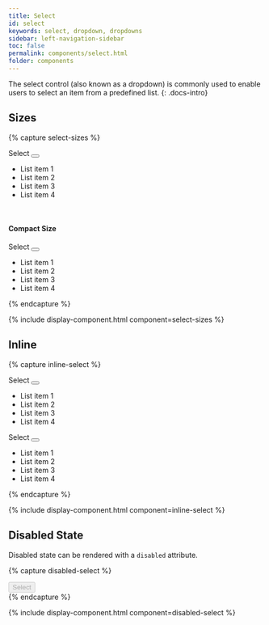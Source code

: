 ```yaml
---
title: Select
id: select
keywords: select, dropdown, dropdowns
sidebar: left-navigation-sidebar
toc: false
permalink: components/select.html
folder: components
---
```


The select control (also known as a dropdown) is commonly used to enable users to select an item from a predefined list.
{: .docs-intro}

## Sizes

{% capture select-sizes %}
<div class="documentation-site-popover-container">
   <div class="fd-popover">
      <div class="fd-popover__control">
         <div class="fd-select">
             <div class="fd-select__control" aria-controls="h0C6A325" tabindex="0" aria-expanded="false" aria-haspopup="true">
                 Select
                 <button class="fd-button fd-button--light sap-icon--slim-arrow-down fd-select__button" tabindex="-1"></button>
             </div>
          </div>
      </div>
      <div class="fd-popover__body fd-popover__body--no-arrow" aria-hidden="true" id="h0C6A325">
         <ul class="fd-list fd-list--no-border" role="listbox">
            <li class="fd-list__item" role="option">
               <span class="fd-list__title">List item 1</span>
            </li>
            <li class="fd-list__item" role="option">
               <span class="fd-list__title">List item 2</span>
            </li>
            <li class="fd-list__item" role="option">
               <span class="fd-list__title">List item 3</span>
            </li>
            <li class="fd-list__item" role="option">
               <span class="fd-list__title">List item 4</span>
            </li>
         </ul>
      </div>
   </div>
</div>

<br />

<h4>Compact Size</h4>
<div class="documentation-site-popover-container">
   <div class="fd-popover">
      <div class="fd-popover__control">
         <div class="fd-select fd-select--compact">
            <div class="fd-select__control" aria-controls="h0C6A326" aria-expanded="false" aria-haspopup="true">
                Select
                <button class="fd-button fd-button--light sap-icon--slim-arrow-down fd-select__button"></button>
            </div>
         </div>
      </div>
      <div class="fd-popover__body fd-popover__body--no-arrow" aria-hidden="true" id="h0C6A326">
         <ul class="fd-list fd-list--no-border fd-list--compact" role="listbox">
            <li class="fd-list__item" role="option">
               <span class="fd-list__title">List item 1</span>
            </li>
            <li class="fd-list__item" role="option">
               <span class="fd-list__title">List item 2</span>
            </li>
            <li class="fd-list__item" role="option">
               <span class="fd-list__title">List item 3</span>
            </li>
            <li class="fd-list__item" role="option">
               <span class="fd-list__title">List item 4</span>
            </li>
         </ul>
      </div>
   </div>
</div>
{% endcapture %}

{% include display-component.html component=select-sizes %}

## Inline

{% capture inline-select %}
<div class="fd-popover">
   <div class="fd-popover__control">
      <div class="fd-select fd-select--inline">
        <div class="fd-select__control" aria-controls="h0C6A335" aria-expanded="false" aria-haspopup="true">
            Select
            <button class="fd-button fd-button--light sap-icon--slim-arrow-down fd-select__button"></button>
        </div>
      </div>
   </div>
   <div class="fd-popover__body fd-popover__body--no-arrow" aria-hidden="true" id="h0C6A335">
      <ul class="fd-list fd-list--no-border" role="listbox">
         <li class="fd-list__item" role="option">
            <span class="fd-list__title">List item 1</span>
         </li>
         <li class="fd-list__item" role="option">
            <span class="fd-list__title">List item 2</span>
         </li>
         <li class="fd-list__item" role="option">
            <span class="fd-list__title">List item 3</span>
         </li>
         <li class="fd-list__item" role="option">
            <span class="fd-list__title">List item 4</span>
         </li>
      </ul>
   </div>
</div>

<div class="fd-popover">
   <div class="fd-popover__control">
      <div class="fd-select fd-select--inline fd-select--compact">
        <div class="fd-select__control" aria-controls="h0C6A336" tabindex="0" aria-expanded="false" aria-haspopup="true">
            Select
            <button class="fd-button fd-button--light sap-icon--slim-arrow-down fd-select__button" tabindex="-1"></button>
        </div>
      </div>
   </div>
   <div class="fd-popover__body fd-popover__body--no-arrow" aria-hidden="true" id="h0C6A336">
      <ul class="fd-list fd-list--no-border fd-list--compact" role="listbox">
         <li class="fd-list__item" role="option">
            <span class="fd-list__title">List item 1</span>
         </li>
         <li class="fd-list__item" role="option">
            <span class="fd-list__title">List item 2</span>
         </li>
         <li class="fd-list__item" role="option">
            <span class="fd-list__title">List item 3</span>
         </li>
         <li class="fd-list__item" role="option">
            <span class="fd-list__title">List item 4</span>
         </li>
      </ul>
   </div>
</div>
{% endcapture %}

{% include display-component.html component=inline-select %}


## Disabled State

Disabled state can be rendered with a `disabled` attribute.

{% capture disabled-select %}
<div class="fd-select">
   <button class="fd-select__control" aria-controls="" aria-expanded="false" aria-haspopup="true" disabled>
      Select
   </button>
</div>
{% endcapture %}

{% include display-component.html component=disabled-select %}

